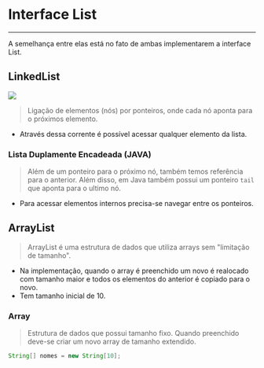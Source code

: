 # Interface List

---

A semelhança entre elas está no fato de ambas implementarem a interface List.

## LinkedList
![](https://media.geeksforgeeks.org/wp-content/uploads/20240809123741/Insertion-at-the-End-in-Doubly-Linked-List-copy.webp)
> Ligação de elementos (nós) por ponteiros, onde cada nó aponta para o próximos elemento. 
- Através dessa corrente é possível acessar qualquer elemento da lista.

### Lista Duplamente Encadeada (JAVA)
> Além de um ponteiro para o próximo nó, também temos referência para o anterior. Além disso, em Java também possui um ponteiro `tail` que aponta para o ultimo nó.

- Para acessar elementos internos precisa-se navegar entre os ponteiros.


## ArrayList
> ArrayList é uma estrutura de dados que utiliza arrays sem "limitação de tamanho".

- Na implementação, quando o array é preenchido um novo é realocado com tamanho maior e todos os elementos do anterior é copiado para o novo.
- Tem tamanho inicial de 10.


### Array
> Estrutura de dados que possui tamanho fixo. Quando preenchido deve-se criar um novo array de tamanho extendido.

```java
String[] nomes = new String[10];
```
